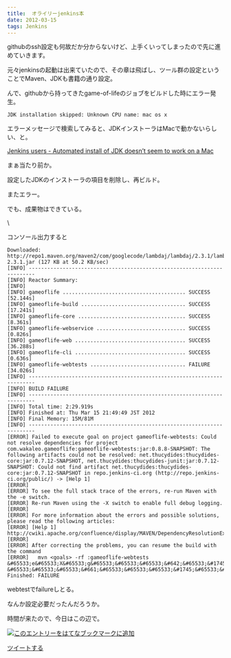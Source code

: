 ```yaml
---
title:  オライリーjenkins本
date: 2012-03-15
tags: Jenkins
---
```

githubのssh設定も何故だか分からないけど、上手くいってしまったので先に進めていきます。

元々jenkinsの起動は出来ていたので、その章は飛ばし、ツール群の設定ということでMaven、JDKも書籍の通り設定。

んで、githubから持ってきたgame-of-lifeのジョブをビルドした時にエラー発生。

    JDK installation skipped: Unknown CPU name: mac os x

エラーメッセージで検索してみると、JDKインストーラはMacで動かないらしい、と。

[Jenkins users - Automated install of JDK doesn’t seem to work on a
Mac](http://jenkins.361315.n4.nabble.com/Automated-install-of-JDK-doesn-t-seem-to-work-on-a-Mac-td4245497.html)

まぁ当たり前か。

設定したJDKのインストーラの項目を削除し、再ビルド。

またエラー。

でも、成果物はできている。

\

コンソール出力すると

    Downloaded: http://repo1.maven.org/maven2/com/googlecode/lambdaj/lambdaj/2.3.1/lambdaj-2.3.1.jar (127 KB at 50.2 KB/sec)
    [INFO] ------------------------------------------------------------------------
    [INFO] Reactor Summary:
    [INFO] 
    [INFO] gameoflife ........................................ SUCCESS [52.144s]
    [INFO] gameoflife-build .................................. SUCCESS [17.241s]
    [INFO] gameoflife-core ................................... SUCCESS [8.361s]
    [INFO] gameoflife-webservice ............................. SUCCESS [0.826s]
    [INFO] gameoflife-web .................................... SUCCESS [36.288s]
    [INFO] gameoflife-cli .................................... SUCCESS [0.636s]
    [INFO] gameoflife-webtests ............................... FAILURE [34.026s]
    [INFO] ------------------------------------------------------------------------
    [INFO] BUILD FAILURE
    [INFO] ------------------------------------------------------------------------
    [INFO] Total time: 2:29.919s
    [INFO] Finished at: Thu Mar 15 21:49:49 JST 2012
    [INFO] Final Memory: 15M/81M
    [INFO] ------------------------------------------------------------------------
    [ERROR] Failed to execute goal on project gameoflife-webtests: Could not resolve dependencies for project com.wakaleo.gameoflife:gameoflife-webtests:jar:0.8.8-SNAPSHOT: The following artifacts could not be resolved: net.thucydides:thucydides-core:jar:0.7.12-SNAPSHOT, net.thucydides:thucydides-junit:jar:0.7.12-SNAPSHOT: Could not find artifact net.thucydides:thucydides-core:jar:0.7.12-SNAPSHOT in repo.jenkins-ci.org (http://repo.jenkins-ci.org/public/) -> [Help 1]
    [ERROR] 
    [ERROR] To see the full stack trace of the errors, re-run Maven with the -e switch.
    [ERROR] Re-run Maven using the -X switch to enable full debug logging.
    [ERROR] 
    [ERROR] For more information about the errors and possible solutions, please read the following articles:
    [ERROR] [Help 1] http://cwiki.apache.org/confluence/display/MAVEN/DependencyResolutionException
    [ERROR] 
    [ERROR] After correcting the problems, you can resume the build with the command
    [ERROR]   mvn <goals> -rf :gameoflife-webtests
    &#65533;e&#65533;X&#65533;g&#65533;&#65533;&#65533;&#642;&#65533;&#1745;&#65533;&#65533;&#65533;
    &#65533;&#65533;&#65533;&#661;&#65533;&#65533;&#65533;&#1745;&#65533;&#65533;&#65533;
    Finished: FAILURE

webtestでfailureしとる。

なんか設定必要だったんだろうか。

時間が来たので、今日はこの辺で。

[![このエントリーをはてなブックマークに追加](http://b.st-hatena.com/images/entry-button/button-only.gif)](http://b.hatena.ne.jp/entry/http://d.hatena.ne.jp "このエントリーをはてなブックマークに追加")

[ツイートする](http://twitter.com/share)
